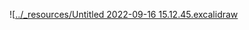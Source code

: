 ![[../_resources/Untitled 2022-09-16 15.12.45.excalidraw](_resources/Untitled%202022-09-16%2015.12.45.excalidraw.md)